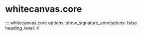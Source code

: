 # whitecanvas.core

::: whitecanvas.core
    options:
        show_signature_annotations: false
        heading_level: 4
